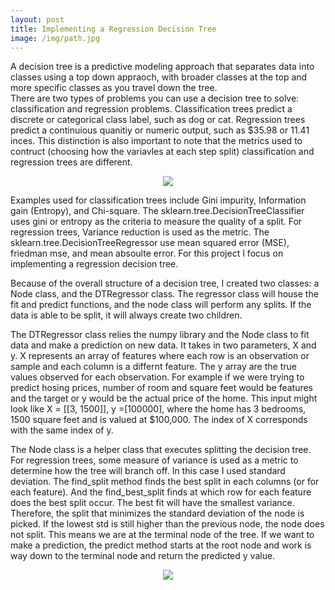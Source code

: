 ```yaml
---
layout: post
title: Implementing a Regression Decision Tree
image: /img/path.jpg
---
```

A decision tree is a predictive modeling approach that separates data into classes using a top down appraoch, 
with broader classes at the top and more specific classes as you travel down the tree.  
There are two types of problems you can use a decision tree to solve: classification and regression problems. 
Classification trees predict a discrete or categorical class label, such as dog or cat. Regression trees 
predict a continuious quanitiy or numeric output, such as $35.98 or 11.41 inces. This distinction is also 
important to note that the metrics used to contruct (choosing how the variavles at each step split) 
classification and regression trees are different. 

<center><img src="`r https://miro.medium.com/max/1414/1*nMDP48LmXR0J9R434tSH0A.png`"></center>

Examples used for classification trees include Gini impurity, Information gain (Entropy), and Chi-square. 
The sklearn.tree.DecisionTreeClassifier uses gini or entropy as the criteria to measure the quality of a split. 
For regression trees, Variance reduction is used as the metric. The sklearn.tree.DecisionTreeRegressor use mean 
squared error (MSE), friedman mse, and mean absoulte error. For this project I focus on implementing a regression 
decision tree.

Because of the overall structure of a decision tree, I created two classes: a Node class, and the DTRegressor 
class. The regressor class will house the fit and predict functions, and the node class will perform any 
splits. If the data is able to be split, it will always create two children.

The DTRegressor class relies the numpy library and the Node class to fit data and make a prediction on new 
data. It takes in two parameters, X and y. X represents an array of features where each row is an observation 
or sample and each column is a differnt feature. The y array are the true values observed for each observation. 
For example if we were trying to predict hosing prices, number of room and square feet would be features and the 
target or y would be the actual price of the home. This input might look like X = [[3, 1500]], y =[100000], where 
the home has 3 bedrooms, 1500 square feet and is valued at $100,000. The index of X corresponds with the same index of y. 

The Node class is a helper class that executes splitting the decision tree. For regression trees, some measure 
of variance is used as a metric to determine how the tree will branch off. In this case I used standard 
deviation. The find_split method finds the best split in each columns (or for each feature). And the 
find_best_split finds at which row for each feature does the best split occur. The best fit will have the 
smallest variance. Therefore, the split that minimizes the standard deviation of the node is picked. If the 
lowest std is still higher than the previous node, the node does not split. This means we are at the terminal 
node of the tree. If we want to make a prediction, the predict method starts at the root node and work is way
down to the terminal node and return the predicted y value.

<center><img src="https://miro.medium.com/max/1414/1*nMDP48LmXR0J9R434tSH0A.png"></center>
